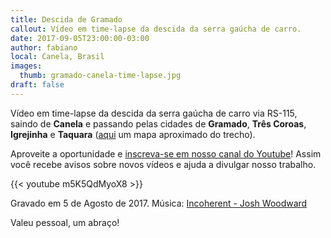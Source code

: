 ```yaml
---
title: Descida de Gramado
callout: Vídeo em time-lapse da descida da serra gaúcha de carro.
date: 2017-09-05T23:00:00-03:00
author: fabiano
local: Canela, Brasil
images:
  thumb: gramado-canela-time-lapse.jpg
draft: false
---
```


Vídeo em time-lapse da descida da serra gaúcha de carro via RS-115, saindo de **Canela** e passando pelas cidades de **Gramado**, **Três Coroas**, **Igrejinha** e **Taquara** ([aqui](https://goo.gl/W4RF18) um mapa aproximado do trecho).

Aproveite a oportunidade e [inscreva-se em nosso canal do Youtube](https://www.youtube.com/6overlanders?sub_confirmation=1)! Assim você recebe avisos sobre novos vídeos e ajuda a divulgar nosso trabalho.

{{< youtube m5K5QdMyoX8 >}}

Gravado em 5 de Agosto de 2017.
Música: [Incoherent - Josh Woodward](https://www.joshwoodward.com/song/Incoherent)

Valeu pessoal, um abraço!
